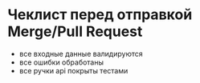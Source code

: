 Чеклист перед отправкой Merge/Pull Request
==========================================
* все входные данные валидируются
* все ошибки обработаны
* все ручки api покрыты тестами